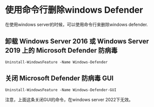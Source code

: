# 使用命令行删除windows Defender

在使用windows server的时候，可以使用命令行来删除windows defender.

## 卸载 Windows Server 2016 或 Windows Server 2019 上的 Microsoft Defender 防病毒

```
Uninstall-WindowsFeature -Name Windows-Defender
```

## 关闭 Microsoft Defender 防病毒 GUI

```
Uninstall-WindowsFeature -Name Windows-Defender-GUI
```

注意，上面这条关闭GUI的命令，在windows server 2022下无效。

